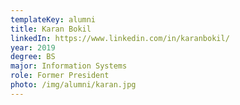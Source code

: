 ```yaml
---
templateKey: alumni
title: Karan Bokil
linkedIn: https://www.linkedin.com/in/karanbokil/
year: 2019
degree: BS
major: Information Systems
role: Former President
photo: /img/alumni/karan.jpg
---
```

